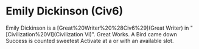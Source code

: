 # Emily Dickinson (Civ6)

Emily Dickinson is a [Great%20Writer%20%28Civ6%29](Great Writer) in "[Civilization%20VI](Civilization VI)".
Great Works.
A Bird came down
Success is counted sweetest
Activate at a or with an available slot.